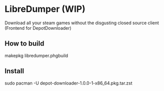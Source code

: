 # LibreDumper (WIP)
Download all your steam games without the disgusting closed source client (Frontend for DepotDownloader)

## How to build
makepkg libredumper.phgbuild

## Install
sudo pacman -U depot-downloader-1.0.0-1-x86_64.pkg.tar.zst

